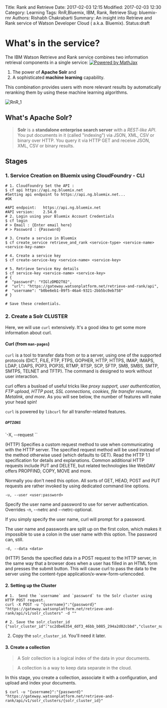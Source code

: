 Title: Rank and Retrieve
Date: 2017-02-03 12:15
Modified: 2017-02-03 12:30
Category: Learning
Tags: RnR,Bluemix, IBM, Rank, Retrieve
Slug: bluemix-rnr
Authors: Rishabh Chakrabarti
Summary: An insight into Retrieve and Rank service of Watson Developer Cloud ( a.k.a. Bluemix).
Status:draft

# What's in the service?

The IBM Watson Retrieve and Rank service combines two information retrieval components in a single service:
<a href="http://www.mathjax.org">
    <img title="Powered by MathJax"
    src="//cdn.mathjax.org/mathjax/badge/badge-square-3.png"
    border="0" alt="Powered by MathJax" />
</a>
1. The power of **Apache Solr** and
2. A sophisticated **machine learning** capability.

This combination provides users with more relevant results by automatically reranking them by using these machine learning algorithms.

![RnR_1]({filename}/assets/2017-02-03-RanknRetrieve-29811.png)

## What's Apache Solr?

> **Solr** is a **standalone enterprise search server** with a *REST-like API*. You put documents in it (called "indexing") via JSON, XML, CSV or binary over HTTP. You query it via HTTP GET and receive JSON, XML, CSV or binary results.

## Stages
### 1. Service Creation on Bluemix using CloudFoundry - CLI
```shell
# 1. Cloudfoundry Set the API :
$ cf api https://api.ng.bluemix.net
#Setting api endpoint to https://api.ng.bluemix.net...
#OK

#API endpoint:   https://api.ng.bluemix.net
#API version:    2.54.0
# 2. Login using your Bluemix Account Credentials
$ cf login
# > Email : {Enter email here}
# > Password : {Password}

# 3. Create a service in Bluemix
$ cf create_service retrieve_and_rank <service-type> <service-name> <service-key-name>

# 4. Create a service key
$ cf create-service-key <service-name> <service-key>

# 5. Retrieve Service Key details
$ cf service-key <service-name> <service-key>
# {
#  "password": "YIGlzDMD2T02",
#  "url": "https://gateway.watsonplatform.net/retrieve-and-rank/api",
#  "username": "b0be6eb1-09f5-46a4-9321-2bb5bc0eb758"
# }

# Save these credentials.
```

### 2. Create a Solr CLUSTER
Here, we will use `curl` extensively. It's a good idea to get some more information about curl.

#### Curl (from `man-pages`)
`curl` is a tool to transfer data from or to a server, using one of the supported protocols (DICT, FILE, FTP, FTPS, GOPHER, HTTP, HTTPS, IMAP, IMAPS, LDAP, LDAPS, POP3, POP3S, RTMP, RTSP, SCP, SFTP, SMB, SMBS, SMTP, SMTPS, TELNET and TFTP). The command is designed to work without user interaction.

curl offers a busload of useful tricks like *proxy support, user authentication, FTP upload, HTTP post, SSL connections, cookies, file transfer resume, Metalink, and more*. As you will see below, the number of features will make your head spin!

`curl` is powered by `libcurl` for all transfer-related features.

##### `OPTIONS`

`-X, --request <command>``

(HTTP) Specifies a custom request method to use when communicating with the HTTP server. The specified request method will be used instead of the method otherwise used (which defaults to GET). Read the HTTP 1.1 specification for details and explanations. Common additional HTTP requests include PUT and DELETE, but related technologies like WebDAV offers PROPFIND, COPY, MOVE and more.

Normally you don't need this option. All sorts of GET, HEAD, POST and PUT requests are rather invoked by using dedicated command line options.

`-u, --user <user:password>`

Specify the user name and password to use for server authentication. Overrides -n, --netrc and --netrc-optional.

If you simply specify the user name, curl will prompt for a password.

The user name and passwords are split up on the first colon, which makes it impossible to use a colon in the user name with this option. The password can, still.

`-d, --data <data>`

(HTTP) Sends the specified data in a POST request to the HTTP server, in the same way that a browser does when a user has filled in an HTML form and presses the submit button. This will cause curl to pass the data to the server using the content-type application/x-www-form-urlencoded.

#### 2. Setting up the Cluster
```shell
# 1.  Send the `username` and `password` to the Solr cluster using HTTP POST request.
curl -X POST -u "{username}":"{password}" "https://gateway.watsonplatform.net/retrieve-and-rank/api/v1/solr_clusters" -d ""

# 2. Save the solr_cluster_id {"solr_cluster_id":"sc2dbe6354_ddf3_46bb_b085_294a2d02cbbd","cluster_name":"","cluster_size":"","solr_cluster_status":"NOT_AVAILABLE"}
```

2. Copy the `solr_cluster_id`. You'll need it later.

#### 3. Create a collection

> A Solr collection is a logical index of the data in your documents.

>A collection is a way to keep data separate in the cloud.

In this stage, you create a collection, associate it with a configuration, and upload and index your documents.

```shell
$ curl -u "{username}":"{password}" "https://gateway.watsonplatform.net/retrieve-and-rank/api/v1/solr_clusters/{solr_cluster_id}"
```
